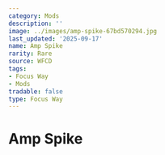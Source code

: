 ```yaml
---
category: Mods
description: ''
image: ../images/amp-spike-67bd570294.jpg
last_updated: '2025-09-17'
name: Amp Spike
rarity: Rare
source: WFCD
tags:
- Focus Way
- Mods
tradable: false
type: Focus Way
---
```


# Amp Spike

